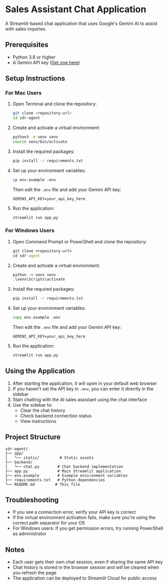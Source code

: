 # Sales Assistant Chat Application

A Streamlit-based chat application that uses Google's Gemini AI to assist with sales inquiries.

## Prerequisites

- Python 3.8 or higher
- A Gemini API key ([Get one here](https://makersuite.google.com/app/apikey))

## Setup Instructions

### For Mac Users

1. Open Terminal and clone the repository:
   ```bash
   git clone <repository-url>
   cd sdr-agent
   ```

2. Create and activate a virtual environment:
   ```bash
   python3 -m venv venv
   source venv/bin/activate
   ```

3. Install the required packages:
   ```bash
   pip install -r requirements.txt
   ```

4. Set up your environment variables:
   ```bash
   cp env.example .env
   ```
   Then edit the `.env` file and add your Gemini API key:
   ```
   GEMINI_API_KEY=your_api_key_here
   ```

5. Run the application:
   ```bash
   streamlit run app.py
   ```

### For Windows Users

1. Open Command Prompt or PowerShell and clone the repository:
   ```cmd
   git clone <repository-url>
   cd sdr-agent
   ```

2. Create and activate a virtual environment:
   ```cmd
   python -m venv venv
   .\venv\Scripts\activate
   ```

3. Install the required packages:
   ```cmd
   pip install -r requirements.txt
   ```

4. Set up your environment variables:
   ```cmd
   copy env.example .env
   ```
   Then edit the `.env` file and add your Gemini API key:
   ```
   GEMINI_API_KEY=your_api_key_here
   ```

5. Run the application:
   ```cmd
   streamlit run app.py
   ```

## Using the Application

1. After starting the application, it will open in your default web browser
2. If you haven't set the API key in `.env`, you can enter it directly in the sidebar
3. Start chatting with the AI sales assistant using the chat interface
4. Use the sidebar to:
   - Clear the chat history
   - Check backend connection status
   - View instructions

## Project Structure

```
sdr-agent/
├── app/
│   └── static/         # Static assets
├── backend/
│   └── chat.py        # Chat backend implementation
├── app.py             # Main Streamlit application
├── env.example        # Example environment variables
├── requirements.txt   # Python dependencies
└── README.md         # This file
```

## Troubleshooting

- If you see a connection error, verify your API key is correct
- If the virtual environment activation fails, make sure you're using the correct path separator for your OS
- For Windows users: If you get permission errors, try running PowerShell as administrator

## Notes

- Each user gets their own chat session, even if sharing the same API key
- Chat history is stored in the browser session and will be cleared when you refresh the page
- The application can be deployed to Streamlit Cloud for public access 